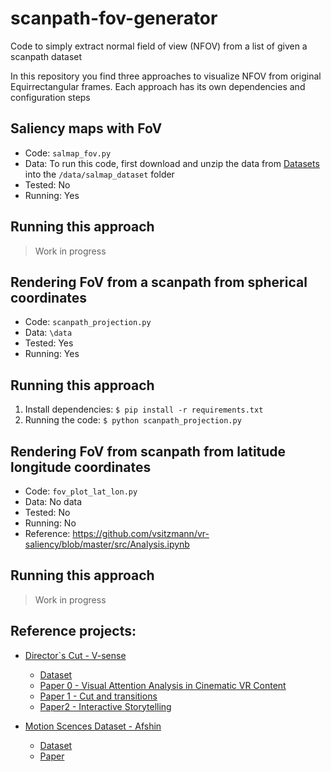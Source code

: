 # scanpath-fov-generator
Code to simply extract normal field of view (NFOV) from a list of given a scanpath dataset

In this repository you find three approaches to visualize NFOV from original Equirrectangular frames. Each approach has its own dependencies and configuration steps

## Saliency maps with FoV
- Code: `salmap_fov.py`
- Data: To run this code, first download and unzip the data from
[Datasets](https://drive.google.com/drive/folders/13Bn_WQgGCh0ahyqoVG_UBoqNxP4qDLCQ?usp=drive_link) into the `/data/salmap_dataset` folder 
- Tested: No
- Running: Yes

## Running this approach
> Work in progress

## Rendering FoV from a scanpath from spherical coordinates
- Code: `scanpath_projection.py`
- Data: `\data`
- Tested: Yes
- Running: Yes

## Running this approach
1. Install dependencies: `$ pip install -r requirements.txt`
2. Running the code: `$ python scanpath_projection.py`

## Rendering FoV from scanpath from latitude longitude coordinates
- Code: `fov_plot_lat_lon.py`
- Data: No data
- Tested: No
- Running: No
- Reference: https://github.com/vsitzmann/vr-saliency/blob/master/src/Analysis.ipynb

## Running this approach
> Work in progress

## Reference projects: 

* [Director`s Cut - V-sense]()
  * [Dataset](https://drive.google.com/drive/folders/1QhUGA07pAxW2CCOmj8GHMEoIErPocbXk)
  * [Paper 0 - Visual Attention Analysis in 
Cinematic VR Content](https://v-sense.scss.tcd.ie/wp-content/uploads/2018/09/CVMP2018_DirectorsCut_public-1.pdf)
  * [Paper 1 - Cut and transitions](https://v-sense.scss.tcd.ie/wp-content/uploads/2018/12/2018_IC3D_DirectorCut_AttentionStoryTelling.pdf)
  * [Paper2 - Interactive Storytelling](https://v-sense.scss.tcd.ie/wp-content/uploads/2018/09/Directors-Cut-analysis-of-aspects-of-interactive-storytelling.pdf)

* [Motion Scences Dataset - Afshin](https://github.com/acmmmsys/2019-360dataset)
    * [Dataset](https://github.com/acmmmsys/2019-360dataset)
    * [Paper](https://arxiv.org/abs/1905.03823)
